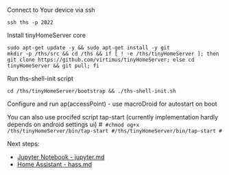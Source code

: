 
<!--
#@bashMarkupScript:0.0.1
#@depends:androidtv-userland
-->

Connect to Your device via ssh 
```
ssh ths -p 2022
```

Install tinyHomeServer core
```
sudo apt-get update -y && sudo apt-get install -y git 
mkdir -p /ths/src && cd /ths && if [ ! -e /ths/tinyHomeServer ]; then git clone https://github.com/virtimus/tinyHomeServer; else cd tinyHomeServer && git pull; fi
```

Run ths-shell-init script
```
cd /ths/tinyHomeServer/bootstrap && ./ths-shell-init.sh
```

Configure and run ap(accessPoint) - use macroDroid for autostart on boot

You can also use procifed script tap-start (currently implementation hardly depends on android settings ui)
#```
#chmod og+x /ths/tinyHomeServer/bin/tap-start
#/ths/tinyHomeServer/bin/tap-start
#```





Next steps: 

- [Jupyter Notebook - jupyter.md](jupyter.md)
- [Home Assistant - hass.md](hass.md)
